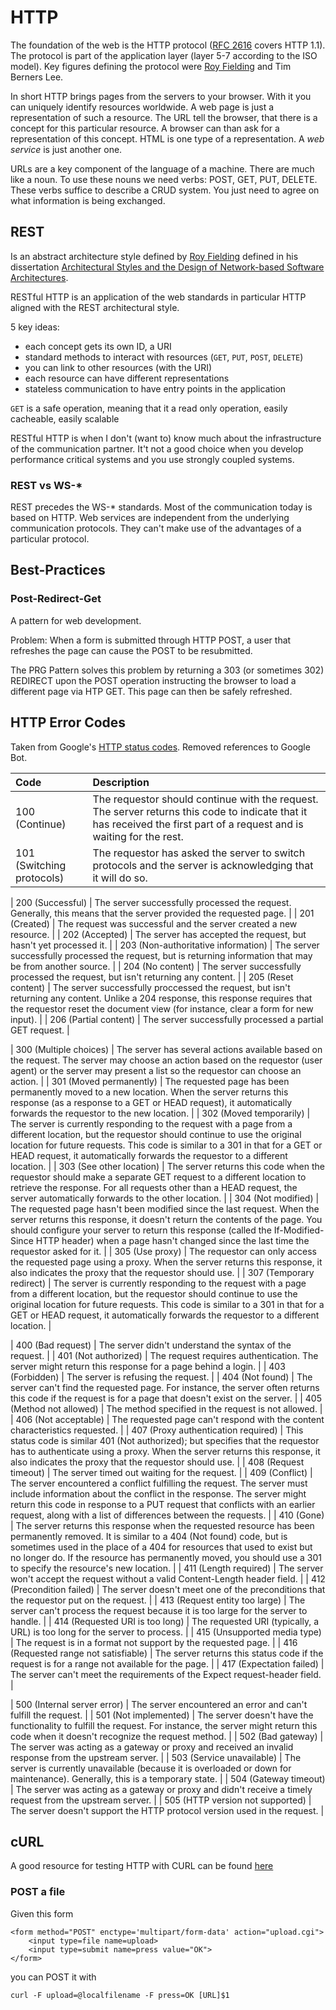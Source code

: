 # HTTP #

The foundation of the web is the HTTP protocol ([RFC 2616](http://www.ietf.org/rfc/rfc2616.txt) covers HTTP 1.1). The protocol is part of the application layer (layer 5-7 according to the ISO model). Key figures defining the protocol were [Roy Fielding](http://www.ics.uci.edu/~fielding/) and Tim Berners Lee.

In short HTTP brings pages from the servers to your browser. With it you can uniquely identify resources worldwide. A web page is just a representation of such a resource. The URL tell the browser, that there is a concept for this particular resource. A browser can than ask for a representation of this concept. HTML is one type of a representation. A _web service_ is just another one.

URLs are a key component of the language of a machine. There are much like a noun. To use these nouns we need verbs: POST, GET, PUT, DELETE. These verbs suffice to describe a CRUD system. You just need to agree on what information is being exchanged.

## REST ##

Is an abstract architecture style defined by [Roy Fielding](http://www.ics.uci.edu/~fielding/) defined in his dissertation [Architectural Styles and the Design of Network-based Software Architectures](http://www.ics.uci.edu/~fielding/pubs/dissertation/top.htm).

RESTful HTTP is an application of the web standards in particular HTTP aligned with the REST architectural style.

5 key ideas:

*   each concept gets its own ID, a URI
*   standard methods to interact with resources (`GET`, `PUT`, `POST`, `DELETE`)
*   you can link to other resources (with the URI)
*   each resource can have different representations
*   stateless communication to have entry points in the application

`GET` is a safe operation, meaning that it a read only operation, easily cacheable, easily scalable

RESTful HTTP is when I don't (want to) know much about the infrastructure of the communication partner. It't not a good choice when you develop performance critical systems and you use strongly coupled systems.

### REST vs WS-\* ###

REST precedes the WS-\* standards. Most of the communication today is based on HTTP. Web services are independent from the underlying communication protocols. They can't make use of the advantages of a particular protocol.

## Best-Practices ##

### Post-Redirect-Get ###

A pattern for web development.

Problem: When a form is submitted through HTTP POST, a user that refreshes the page can cause the POST to be resubmitted.

The PRG Pattern solves this problem by returning a 303 (or sometimes 302) REDIRECT upon the POST operation instructing the browser to load a different page via HTP GET. This page can then be safely refreshed.

## HTTP Error Codes ##

Taken from Google's [HTTP status codes](http://www.google.com/support/webmasters/bin/answer.py?hl=en&answer=40132). Removed references to Google Bot.

| Code | Description |
| :---- | :---- |
| 100 (Continue) | The requestor should continue with the request. The server returns this code to indicate that it has received the first part of a request and is waiting for the rest. |
| 101 (Switching protocols) | The requestor has asked the server to switch protocols and the server is acknowledging that it will do so. |

| 200 (Successful) | The server successfully processed the request. Generally, this means that the server provided the requested page. |
| 201 (Created) | The request was successful and the server created a new resource. |
| 202 (Accepted) | The server has accepted the request, but hasn't yet processed it. |
| 203 (Non-authoritative information) | The server successfully processed the request, but is returning information that may be from another source. |
| 204 (No content) | The server successfully processed the request, but isn't returning any content. |
| 205 (Reset content) | The server successfully proccessed the request, but isn't returning any content. Unlike a 204 response, this response requires that the requestor reset the document view (for instance, clear a form for new input). |
| 206 (Partial content) | The server successfully processed a partial GET request. |

| 300 (Multiple choices) | The server has several actions available based on the request. The server may choose an action based on the requestor (user agent) or the server may present a list so the requestor can choose an action. |
| 301 (Moved permanently) | The requested page has been permanently moved to a new location. When the server returns this response (as a response to a GET or HEAD request), it automatically forwards the requestor to the new location.  |
| 302 (Moved temporarily) | The server is currently responding to the request with a page from a different location, but the requestor should continue to use the original location for future requests. This code is similar to a 301 in that for a GET or HEAD request, it automatically forwards the requestor to a different location. |
| 303 (See other location) | The server returns this code when the requestor should make a separate GET request to a different location to retrieve the response. For all requests other than a HEAD request, the server automatically forwards to the other location. |
| 304 (Not modified) | The requested page hasn't been modified since the last request. When the server returns this response, it doesn't return the contents of the page. You should configure your server to return this response (called the If-Modified-Since HTTP header) when a page hasn't changed since the last time the requestor asked for it. |
| 305 (Use proxy) | The requestor can only access the requested page using a proxy. When the server returns this response, it also indicates the proxy that the requestor should use. |
| 307 (Temporary redirect) | The server is currently responding to the request with a page from a different location, but the requestor should continue to use the original location for future requests. This code is similar to a 301 in that for a GET or HEAD request, it automatically forwards the requestor to a different location. |

| 400 (Bad request) | The server didn't understand the syntax of the request. |
| 401 (Not authorized) | The request requires authentication. The server might return this response for a page behind a login. |
| 403 (Forbidden) | The server is refusing the request. |
| 404 (Not found) | The server can't find the requested page. For instance, the server often returns this code if the request is for a page that doesn't exist on the server. |
| 405 (Method not allowed) | The method specified in the request is not allowed. |
| 406 (Not acceptable) | The requested page can't respond with the content characteristics requested. |
| 407 (Proxy authentication required) | This status code is similar 401 (Not authorized); but specifies that the requestor has to authenticate using a proxy. When the server returns this response, it also indicates the proxy that the requestor should use. |
| 408 (Request timeout) | The server timed out waiting for the request. |
| 409 (Conflict) | The server encountered a conflict fulfilling the request. The server must include information about the conflict in the response. The server might return this code in response to a PUT request that conflicts with an earlier request, along with a list of differences between the requests. |
| 410 (Gone) | The server returns this response when the requested resource has been permanently removed. It is similar to a 404 (Not found) code, but is sometimes used in the place of a 404 for resources that used to exist but no longer do. If the resource has permanently moved, you should use a 301 to specify the resource's new location. |
| 411 (Length required) | The server won't accept the request without a valid Content-Length header field. |
| 412 (Precondition failed) | The server doesn't meet one of the preconditions that the requestor put on the request. |
| 413 (Request entity too large) | The server can't process the request because it is too large for the server to handle. |
| 414 (Requested URI is too long) | The requested URI (typically, a URL) is too long for the server to process. |
| 415 (Unsupported media type) | The request is in a format not support by the requested page. |
| 416 (Requested range not satisfiable) | The server returns this status code if the request is for a range not available for the page. |
| 417 (Expectation failed) | The server can't meet the requirements of the Expect request-header field. |

| 500 (Internal server error) | The server encountered an error and can't fulfill the request. |
| 501 (Not implemented) | The server doesn't have the functionality to fulfill the request. For instance, the server might return this code when it doesn't recognize the request method. |
| 502 (Bad gateway) | The server was acting as a gateway or proxy and received an invalid response from the upstream server. |
| 503 (Service unavailable) | The server is currently unavailable (because it is overloaded or down for maintenance). Generally, this is a temporary state. |
| 504 (Gateway timeout) | The server was acting as a gateway or proxy and didn't receive a timely request from the upstream server. |
| 505 (HTTP version not supported) | The server doesn't support the HTTP protocol version used in the request. |


## cURL ##

A good resource for testing HTTP with CURL can be found [here](http://curl.haxx.se/docs/httpscripting.html)

### POST a file ###

Given this form

    <form method="POST" enctype='multipart/form-data' action="upload.cgi">
    	<input type=file name=upload>
    	<input type=submit name=press value="OK">
    </form>

you can POST it with

    curl -F upload=@localfilename -F press=OK [URL]$1
